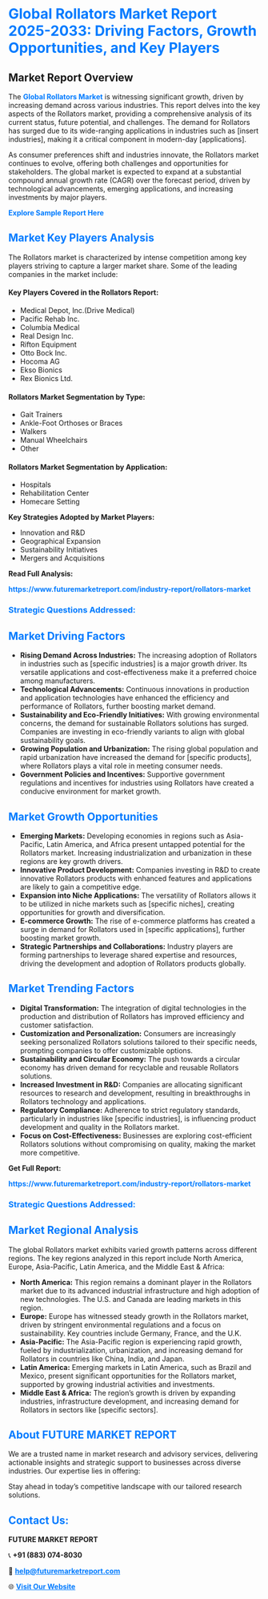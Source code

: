 <h1 style="color: #007BFF;">Global Rollators Market Report 2025-2033: Driving Factors, Growth Opportunities, and Key Players</h1>

<section id="overview">
<h2>Market Report Overview</h2>
<p>The <a href="https://www.futuremarketreport.com/industry-report/rollators-market" style="color: #007BFF; text-decoration: none;"><strong>Global Rollators Market</strong></a> is witnessing significant growth, driven by increasing demand across various industries. This report delves into the key aspects of the Rollators market, providing a comprehensive analysis of its current status, future potential, and challenges. The demand for Rollators has surged due to its wide-ranging applications in industries such as [insert industries], making it a critical component in modern-day [applications].</p>
<p>As consumer preferences shift and industries innovate, the Rollators market continues to evolve, offering both challenges and opportunities for stakeholders. The global market is expected to expand at a substantial compound annual growth rate (CAGR) over the forecast period, driven by technological advancements, emerging applications, and increasing investments by major players.</p>
</section>

<section id="overview">
<p><a href="https://www.futuremarketreport.com/request-sample/reportId=33724" style="color: #007BFF; text-decoration: none;"><strong>Explore Sample Report Here</strong></a></p>
</section>

<section id="key-players">
<h2 style="color: #007BFF;">Market Key Players Analysis</h2>
<p>The Rollators market is characterized by intense competition among key players striving to capture a larger market share. Some of the leading companies in the market include:</p>
<h4>Key Players Covered in the Rollators Report:</h4>
<ul><li>Medical Depot, Inc.(Drive Medical)</li><li>Pacific Rehab Inc.</li><li>Columbia Medical</li><li>Real Design Inc.</li><li>Rifton Equipment</li><li>Otto Bock Inc.</li><li>Hocoma AG</li><li>Ekso Bionics</li><li>Rex Bionics Ltd.</li></ul>
<h4>Rollators Market Segmentation by Type:</h4>
<ul><li>Gait Trainers</li><li>Ankle-Foot Orthoses or Braces</li><li>Walkers</li><li>Manual Wheelchairs</li><li>Other</li></ul>

<h4>Rollators Market Segmentation by Application:</h4>
<ul><li>Hospitals</li><li>Rehabilitation Center</li><li>Homecare Setting</li></ul>
<p><strong>Key Strategies Adopted by Market Players:</strong></p>
<ul>
<li>Innovation and R&D</li>
<li>Geographical Expansion</li>
<li>Sustainability Initiatives</li>
<li>Mergers and Acquisitions</li>
</ul>
</section>

<section>
<p><strong>Read Full Analysis: </strong></p><a href="https://www.futuremarketreport.com/industry-report/rollators-market" style="color: #007BFF; text-decoration: none;"><strong>https://www.futuremarketreport.com/industry-report/rollators-market</strong></a>
<h3 style="color: #007BFF;">Strategic Questions Addressed:</h3>
</section>

<section id="driving-factors">
<h2 style="color: #007BFF;">Market Driving Factors</h2>
<ul>
<li><strong>Rising Demand Across Industries:</strong> The increasing adoption of Rollators in industries such as [specific industries] is a major growth driver. Its versatile applications and cost-effectiveness make it a preferred choice among manufacturers.</li>
<li><strong>Technological Advancements:</strong> Continuous innovations in production and application technologies have enhanced the efficiency and performance of Rollators, further boosting market demand.</li>
<li><strong>Sustainability and Eco-Friendly Initiatives:</strong> With growing environmental concerns, the demand for sustainable Rollators solutions has surged. Companies are investing in eco-friendly variants to align with global sustainability goals.</li>
<li><strong>Growing Population and Urbanization:</strong> The rising global population and rapid urbanization have increased the demand for [specific products], where Rollators plays a vital role in meeting consumer needs.</li>
<li><strong>Government Policies and Incentives:</strong> Supportive government regulations and incentives for industries using Rollators have created a conducive environment for market growth.</li>
</ul>
</section>

<section id="growth-opportunities">
<h2 style="color: #007BFF;">Market Growth Opportunities</h2>
<ul>
<li><strong>Emerging Markets:</strong> Developing economies in regions such as Asia-Pacific, Latin America, and Africa present untapped potential for the Rollators market. Increasing industrialization and urbanization in these regions are key growth drivers.</li>
<li><strong>Innovative Product Development:</strong> Companies investing in R&D to create innovative Rollators products with enhanced features and applications are likely to gain a competitive edge.</li>
<li><strong>Expansion into Niche Applications:</strong> The versatility of Rollators allows it to be utilized in niche markets such as [specific niches], creating opportunities for growth and diversification.</li>
<li><strong>E-commerce Growth:</strong> The rise of e-commerce platforms has created a surge in demand for Rollators used in [specific applications], further boosting market growth.</li>
<li><strong>Strategic Partnerships and Collaborations:</strong> Industry players are forming partnerships to leverage shared expertise and resources, driving the development and adoption of Rollators products globally.</li>
</ul>
</section>

<section id="trending-factors">
<h2 style="color: #007BFF;">Market Trending Factors</h2>
<ul>
<li><strong>Digital Transformation:</strong> The integration of digital technologies in the production and distribution of Rollators has improved efficiency and customer satisfaction.</li>
<li><strong>Customization and Personalization:</strong> Consumers are increasingly seeking personalized Rollators solutions tailored to their specific needs, prompting companies to offer customizable options.</li>
<li><strong>Sustainability and Circular Economy:</strong> The push towards a circular economy has driven demand for recyclable and reusable Rollators solutions.</li>
<li><strong>Increased Investment in R&D:</strong> Companies are allocating significant resources to research and development, resulting in breakthroughs in Rollators technology and applications.</li>
<li><strong>Regulatory Compliance:</strong> Adherence to strict regulatory standards, particularly in industries like [specific industries], is influencing product development and quality in the Rollators market.</li>
<li><strong>Focus on Cost-Effectiveness:</strong> Businesses are exploring cost-efficient Rollators solutions without compromising on quality, making the market more competitive.</li>
</ul>
</section>

<section>
<p><strong>Get Full Report: </strong></p><a href="https://www.futuremarketreport.com/industry-report/rollators-market" style="color: #007BFF; text-decoration: none;"><strong>https://www.futuremarketreport.com/industry-report/rollators-market</strong></a>
<h3 style="color: #007BFF;">Strategic Questions Addressed:</h3>
</section>


<section id="regional-analysis">
<h2 style="color: #007BFF;">Market Regional Analysis</h2>
<p>The global Rollators market exhibits varied growth patterns across different regions. The key regions analyzed in this report include North America, Europe, Asia-Pacific, Latin America, and the Middle East & Africa:</p>
<ul>
<li><strong>North America:</strong> This region remains a dominant player in the Rollators market due to its advanced industrial infrastructure and high adoption of new technologies. The U.S. and Canada are leading markets in this region.</li>
<li><strong>Europe:</strong> Europe has witnessed steady growth in the Rollators market, driven by stringent environmental regulations and a focus on sustainability. Key countries include Germany, France, and the U.K.</li>
<li><strong>Asia-Pacific:</strong> The Asia-Pacific region is experiencing rapid growth, fueled by industrialization, urbanization, and increasing demand for Rollators in countries like China, India, and Japan.</li>
<li><strong>Latin America:</strong> Emerging markets in Latin America, such as Brazil and Mexico, present significant opportunities for the Rollators market, supported by growing industrial activities and investments.</li>
<li><strong>Middle East & Africa:</strong> The region’s growth is driven by expanding industries, infrastructure development, and increasing demand for Rollators in sectors like [specific sectors].</li>
</ul>
</section>

<footer>
<h2 style="color: #007BFF;">About FUTURE MARKET REPORT</h2>
<p>We are a trusted name in market research and advisory services, delivering actionable insights and strategic support to businesses across diverse industries. Our expertise lies in offering:</p>

<p>Stay ahead in today’s competitive landscape with our tailored research solutions.</p>

<h2 style="color: #007BFF;">Contact Us:</h2>
<p><strong>FUTURE MARKET REPORT</strong></p>
<p>📞 <strong>+91 (883) 074-8030</strong></p>
<p>📧 <strong><a href="mailto:help@futuremarketreport.com" style="color: #007BFF;">help@futuremarketreport.com</a></strong></p>
<p>🌐 <strong><a href="https://www.futuremarketreport.com/" style="color: #007BFF;">Visit Our Website</a></strong></p>
</footer>